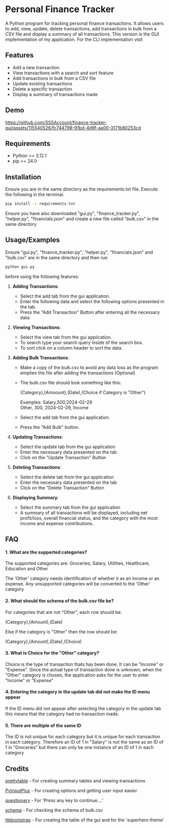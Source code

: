 # Personal Finance Tracker

A Python program for tracking personal finance transactions. It allows users to add, view, update, delete transactions, add transactions in bulk from a CSV file and display a summary of all transactions. This version is the GUI implementation of my application. For the CLI implementation
visit [](thislink)


## Features

- Add a new transaction
- View transactions with a search and sort feature
- Add transactions in bulk from a CSV file
- Update existing transactions
- Delete a specific transaction
- Display a summary of transactions made

## Demo

https://github.com/SSSAccount/finance-tracker-gui/assets/115540526/fc744798-91bd-4d9f-aa00-3171b80253cd

## Requirements
- Python >= 3.12.1
- pip >= 24.0

## Installation

Ensure you are in the same directory as the requirements.txt file. Execute the following in the terminal.

```bash
pip install -r requirements.txt
```

Ensure you have also downloaded "gui.py", "finance_tracker.py", "helper.py", "financials.json" and create a new file called
"bulk.csv" in the same directory

## Usage/Examples

Ensure "gui.py", "finance_tracker.py", "helper.py", "financials.json" and "bulk.csv" are in the same directory and then run 
```bash
python gui.py
```

 before using the following features:

1. **Adding Transactions**:
   - Select the add tab from the gui application.
   - Enter the following data and select the following options presented in the tab.
   - Press the "Add Transaction" Button after entering all the necessary data.

2. **Viewing Transactions**:
   - Select the view tab from the gui application.
   - To search type your search query inside of the search box.
   - To sort click on a column header to sort the data.

3. **Adding Bulk Transactions**:
   - Make a copy of the bulk.csv to avoid any data loss as the program empties the file after adding the transactions (Optional)
   - The bulk.csv file should look something like this:
      
      (Category),(Amoount),(Date),(Choice if Category is "Other")

      Examples:
        Salary,500,2024-02-29\
        Other, 300, 2024-02-29, Income 

   - Select the add tab from the gui application.
   - Press the "Add Bulk" button.

4. **Updating Transactions**:
   - Select the update tab from the gui application
   - Enter the necessary data presented on the tab
   - Click on the "Update Transaction" Button

5. **Deleting Transactions**:
   - Select the delete tab from the gui application
   - Enter the necessary data presented on the tab
   - Click on the "Delete Transaction" Button

6. **Displaying Summary**:
   - Select the summary tab from the gui application
   - A summary of all transactions will be displayed, including net profit/loss, overall financial status, and the category with the most income and expense contributions.


## FAQ

#### 1. What are the supported categories?

The supported categories are:
Groceries, Salary, Utilities, Healthcare, Education and Other

The 'Other' category needs identification of whether it as an income or an expense. Any unsupported categories will be converted to the 'Other' category

#### 2. What should the schema of the bulk.csv file be?

For categories that are not "Other", each row should be:

(Category),(Amount),(Date)

Else if the category is "Other" then the row should be:

(Category),(Amount),(Date),(Choice)

#### 3. What is Choice for the "Other" category?

Choice is the type of transaction thats has been done. It can be "Income" or "Expense". Since the actual type of transaction done is unknown,
when the "Other" category is chosen, the application asks for the user to enter "Income" or "Expense" 

#### 4. Entering the category in the update tab did not make the ID menu appear

If the ID menu did not appear after selecting the category in the update tab this means that the category had no transaction made.

#### 5. There are multiple of the same ID

The ID is not unique for each category but it is unique for each transaction in each category. Therefore an ID of 1 in "Salary" is not the same
as an ID of 1 in "Groceries" but there can only be one instance of an ID of 1 in each category

## Credits

[prettytable](https://github.com/jazzband/prettytable) - For creating summary tables and viewing transactions

[PyInputPlus](https://github.com/asweigart/pyinputplus) - For creating options and getting user input easier

[questionary](https://github.com/tmbo/questionary) - For 'Press any key to continue....'

[schema](https://github.com/keleshev/schema) - For checking the schema of bulk.csv

[ttkbootstrap](https://github.com/israel-dryer/ttkbootstrap) - For creating the table of the gui and for the 'superhero theme'
